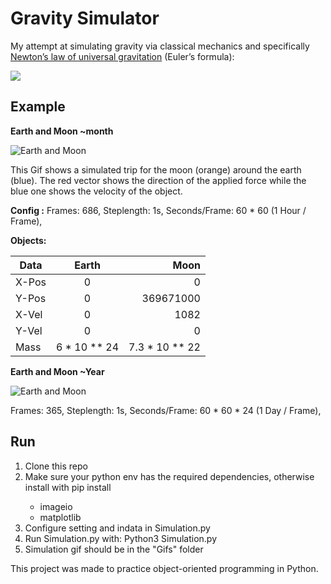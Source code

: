 # Gravity Simulator
My attempt at simulating gravity via classical mechanics and specifically [Newton’s law of universal gravitation](https://en.wikipedia.org/wiki/Newton%27s_law_of_universal_gravitation) (Euler’s formula):

![](https://wikimedia.org/api/rest_v1/media/math/render/svg/48f74b3b4d591ba1996c4d481f74ac3ab7e279d7)

## Example
 **Earth and Moon ~month**

   ![Earth and Moon](/moon2.gif)

This Gif shows a simulated trip for the moon (orange) around the earth (blue).
The red vector shows the direction of the applied force while the blue one shows the velocity of the object. 

**Config :** 
Frames: 686,
Steplength: 1s,
Seconds/Frame: 60 * 60 (1 Hour / Frame),

**Objects:**

| Data          | Earth         | Moon          |
| ------------- |:-------------:| ----------:   |
| X-Pos         | 0             | 0             |
| Y-Pos         | 0             | 369671000     |
| X-Vel         | 0             |    1082       |
| Y-Vel         | 0             |    0          |
| Mass          | 6 * 10 ** 24  |7.3 * 10 ** 22 |

 **Earth and Moon ~Year**
 
  ![Earth and Moon](/moon3.gif)
   
Frames: 365,
Steplength: 1s,
Seconds/Frame: 60 * 60 * 24 (1 Day / Frame),

## Run ##
1. Clone this repo
2. Make sure your python env has the required dependencies, otherwise install with pip install <Package>
    * imageio
    * matplotlib
3. Configure setting and indata in Simulation.py
4. Run Simulation.py with: Python3 Simulation.py
5. Simulation gif should be in the "Gifs" folder

This project was made to practice object-oriented programming in Python.
